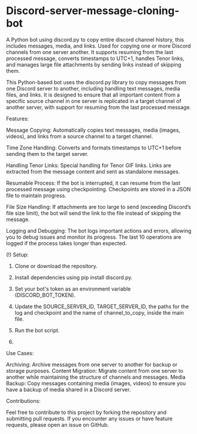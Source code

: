# Discord-server-message-cloning-bot
A Python bot using discord.py to copy entire discord channel history, this includes messages, media, and links. Used for copying one or more Discord channels from one server another. It supports resuming from the last processed message, converts timestamps to UTC+1, handles Tenor links, and manages large file attachments by sending links instead of skipping them.

This Python-based bot uses the discord.py library to copy messages from one Discord server to another, including handling text messages, media files, and links. It is designed to ensure that all important content from a specific source channel in one server is replicated in a target channel of another server, with support for resuming from the last processed message.

Features:
  
Message Copying: Automatically copies text messages, media (images, videos), and links from a source channel to a target channel.

Time Zone Handling: Converts and formats timestamps to UTC+1 before sending them to the target server.

Handling Tenor Links: Special handling for Tenor GIF links. Links are extracted from the message content and sent as standalone messages.

Resumable Process: If the bot is interrupted, it can resume from the last processed message using checkpointing. Checkpoints are stored in a JSON file to maintain progress.

File Size Handling: If attachments are too large to send (exceeding Discord’s file size limit), the bot will send the link to the file instead of skipping the message.

Logging and Debugging: The bot logs important actions and errors, allowing you to debug issues and monitor its progress. The last 10 operations are logged if the process takes longer than expected.

(!) Setup:
1. Clone or download the repository.

2. Install dependencies using pip install discord.py.

3. Set your bot's token as an environment variable (DISCORD_BOT_TOKEN).

4. Update the SOURCE_SERVER_ID, TARGET_SERVER_ID, the paths for the log and checkpoint and the name of channel_to_copy, inside the main file. 

5. Run the bot script.
6. 
Use Cases:

Archiving: Archive messages from one server to another for backup or storage purposes.
Content Migration: Migrate content from one server to another while maintaining the structure of channels and messages.
Media Backup: Copy messages containing media (images, videos) to ensure you have a backup of media shared in a Discord server.

Contributions:

Feel free to contribute to this project by forking the repository and submitting pull requests. If you encounter any issues or have feature requests, please open an issue on GitHub.

